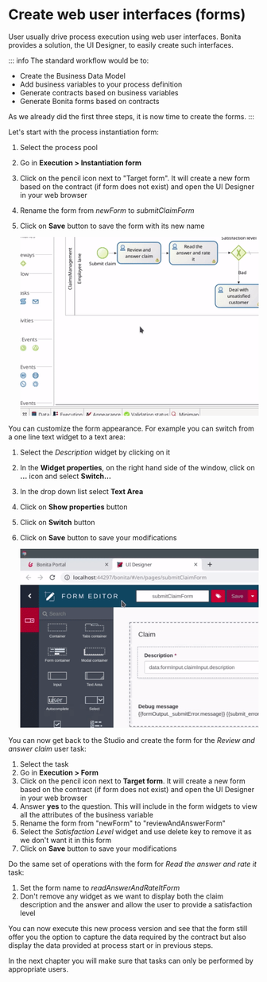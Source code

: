 # Create web user interfaces (forms)

User usually drive process execution using web user interfaces. Bonita provides a solution, the UI Designer, to easily create such interfaces.

::: info
The standard workflow would be to:
- Create the Business Data Model
- Add business variables to your process definition
- Generate contracts based on business variables
- Generate Bonita forms based on contracts

As we already did the first three steps, it is now time to create the forms.
:::



Let's start with the process instantiation form:
1. Select the process pool
1. Go in **Execution > Instantiation form**
1. Click on the pencil icon next to "Target form". It will create a new form based on the contract (if form does not exist) and open the UI Designer in your web browser
1. Rename the form from _newForm_ to _submitClaimForm_
1. Click on **Save** button to save the form with its new name

   ![Create process instantiation form based on contract definition](images/getting-started-tutorial/create-web-user-interfaces/create-instantiation-form.gif)

You can customize the form appearance. For example you can switch from a one line text widget to a text area:
1. Select the _Description_ widget by clicking on it
1. In the **Widget properties**, on the right hand side of the window, click on **...** icon and select **Switch...**
1. In the drop down list select **Text Area**
1. Click on **Show properties** button
1. Click on **Switch** button
1. Click on **Save** button to save your modifications

   ![Switch to a different widget type](images/getting-started-tutorial/create-web-user-interfaces/switch-widget.gif)

You can now get back to the Studio and create the form for the _Review and answer claim_ user task:
1. Select the task
1. Go in **Execution > Form**
1. Click on the pencil icon next to **Target form**. It will create a new form based on the contract (if form does not exist) and open the UI Designer in your web browser
1. Answer **yes** to the question. This will include in the form widgets to view all the attributes of the business variable
1. Rename the form from "newForm" to "reviewAndAnswerForm"
1. Select the _Satisfaction Level_ widget and use delete key to remove it as we don't want it in this form
1. Click on **Save** button to save your modifications

Do the same set of operations with the form for _Read the answer and rate it_ task:
1. Set the form name to _readAnswerAndRateItForm_
1. Don't remove any widget as we want to display both the claim description and the answer and allow the user to provide a satisfaction level

You can now execute this new process version and see that the form still offer you the option to capture the data required by the contract but also display the data provided at process start or in previous steps.

In the next chapter you will make sure that tasks can only be performed by appropriate users.
